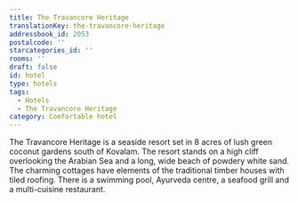 ```yaml
---
title: The Travancore Heritage
translationKey: the-travancore-heritage
addressbook_id: 2053
postalcode: ''
starcategories_id: ''
rooms: ''
draft: false
id: hotel
type: hotels
tags:
  - Hotels
  - The Travancore Heritage
category: Comfortable hotel
---
```

The Travancore Heritage is a seaside resort set in 8 acres of lush green coconut gardens south of Kovalam. The resort stands on a high cliff overlooking the Arabian Sea and a long, wide beach of powdery white sand. The charming cottages have elements of the traditional timber houses with tiled roofing. There is a swimming pool, Ayurveda centre, a seafood grill and a multi-cuisine restaurant.